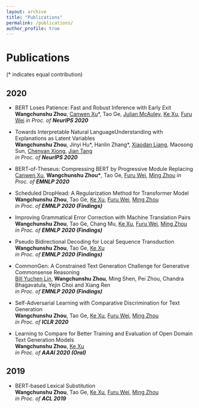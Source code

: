 ```yaml
---
layout: archive
title: "Publications"
permalink: /publications/
author_profile: true
---
```


# Publications 
(* indicates equal contribution)

## 2020

* BERT Loses Patience: Fast and Robust Inference with Early Exit  
  **Wangchunshu Zhou**, [Canwen Xu](https://www.canwenxu.net/)\*, Tao Ge, [Julian McAuley](https://cseweb.ucsd.edu/~jmcauley/), [Ke Xu](http://sites.nlsde.buaa.edu.cn/~kexu/), [Furu Wei](http://mindio.org/)
  *in Proc. of **NeurIPS 2020***
  
* Towards Interpretable Natural LanguageUnderstanding with Explanations as Latent Variables  
**Wangchunshu Zhou**, Jinyi Hu\*, Hanlin Zhang\*, [Xiaodan Liang](https://lemondan.github.io/), Maosong Sun, [Chenyan Xiong](https://www.microsoft.com/en-us/research/people/cxiong/), [Jian Tang](https://jian-tang.com/)  
  *in Proc. of **NeurIPS 2020***

* BERT-of-Theseus: Compressing BERT by Progressive Module Replacing  
  [Canwen Xu](https://www.canwenxu.net/), **Wangchunshu Zhou\***, Tao Ge, [Furu Wei](http://mindio.org/), [Ming Zhou](https://www.microsoft.com/en-us/research/people/mingzhou/) 
  *in Proc. of **EMNLP 2020***

* Scheduled DropHead: A Regularization Method for Transformer Model  
  **Wangchunshu Zhou**, Tao Ge, [Ke Xu](http://sites.nlsde.buaa.edu.cn/~kexu/), [Furu Wei](http://mindio.org/), [Ming Zhou](https://www.microsoft.com/en-us/research/people/mingzhou/)  
  *in Proc. of **EMNLP 2020 (Findings)***

* Improving Grammatical Error Correction with Machine Translation Pairs  
  **Wangchunshu Zhou**, Tao Ge, Chang Mu, [Ke Xu](http://sites.nlsde.buaa.edu.cn/~kexu/), [Furu Wei](http://mindio.org/), [Ming Zhou](https://www.microsoft.com/en-us/research/people/mingzhou/)  
  *in Proc. of **EMNLP 2020 (Findings)***

* Pseudo Bidirectional Decoding for Local Sequence Transduction  
  **Wangchunshu Zhou**, Tao Ge, [Ke Xu](http://sites.nlsde.buaa.edu.cn/~kexu/)  
  *in Proc. of **EMNLP 2020 (Findings)***

* CommonGen: A Constrained Text Generation Challenge for Generative Commonsense Reasoning  
 [Bill Yuchen Lin](https://yuchenlin.xyz/), **Wangchunshu Zhou**, Ming Shen, Pei Zhou, Chandra Bhagavatula, Yejin Choi and Xiang Ren  
  *in Proc. of **EMNLP 2020 (Findings)***

* Self-Adversarial Learning with Comparative Discrimination for Text Generation   
  **Wangchunshu Zhou**, Tao Ge, [Ke Xu](http://sites.nlsde.buaa.edu.cn/~kexu/), [Furu Wei](http://mindio.org/), [Ming Zhou](https://www.microsoft.com/en-us/research/people/mingzhou/)  
  *in Proc. of **ICLR 2020***

* Learning to Compare for Better Training and Evaluation of Open Domain Text Generation Models  
  **Wangchunshu Zhou**, [Ke Xu](http://sites.nlsde.buaa.edu.cn/~kexu/)  
  *in Proc. of **AAAI 2020 (Oral)***
  
## 2019
* BERT-based Lexical Substitution  
  **Wangchunshu Zhou**, Tao Ge, [Ke Xu](http://sites.nlsde.buaa.edu.cn/~kexu/), [Furu Wei](http://mindio.org/), [Ming Zhou](https://www.microsoft.com/en-us/research/people/mingzhou/)    
*in Proc. of **ACL 2019***

